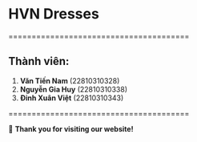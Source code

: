 # HVN Dresses

=======================================

## Thành viên:

1. **Văn Tiến Nam** (22810310328)
2. **Nguyễn Gia Huy** (22810310338)
3. **Đinh Xuân Việt** (22810310343)

=======================================

🙏 **Thank you for visiting our website!**
